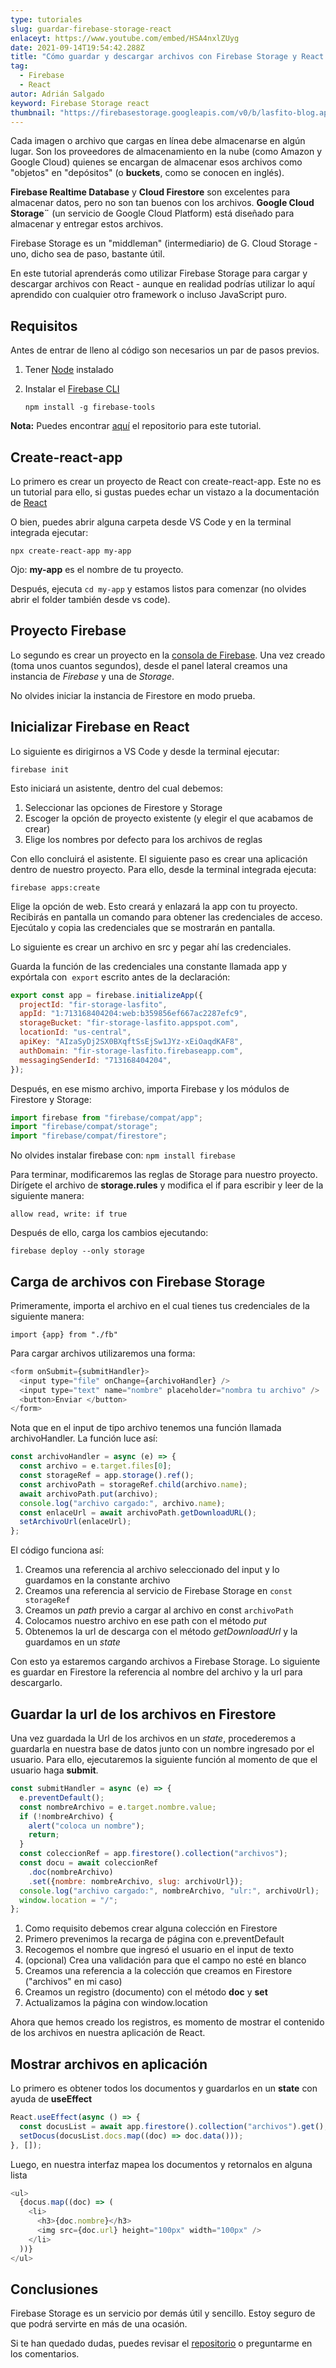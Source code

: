 ```yaml
---
type: tutoriales
slug: guardar-firebase-storage-react
enlaceyt: https://www.youtube.com/embed/HSA4nxlZUyg
date: 2021-09-14T19:54:42.288Z
title: "Cómo guardar y descargar archivos con Firebase Storage y React "
tag:
  - Firebase
  - React
autor: Adrián Salgado
keyword: Firebase Storage react
thumbnail: "https://firebasestorage.googleapis.com/v0/b/lasfito-blog.appspot.com/o/firebase-storage.png?alt=media&token=7aa43155-6aa1-44e4-946e-b0329bd89b6d"
---
```


Cada imagen o archivo que cargas en línea debe almacenarse en algún lugar. Son los proveedores de almacenamiento en la nube (como Amazon y Google Cloud) quienes se encargan de almacenar esos archivos como "objetos" en "depósitos" (o **buckets**, como se conocen en inglés).

**Firebase Realtime Database** y **Cloud Firestore** son excelentes para almacenar datos, pero no son tan buenos con los archivos. **Google Cloud Storage¨** (un servicio de Google Cloud Platform) está diseñado para almacenar y entregar estos archivos.

Firebase Storage es un "middleman" (intermediario) de G. Cloud Storage - uno, dicho sea de paso, bastante útil.

En este tutorial aprenderás como utilizar Firebase Storage para cargar y descargar archivos con React - aunque en realidad podrías utilizar lo aquí aprendido con cualquier otro framework o incluso JavaScript puro.

## Requisitos

Antes de entrar de lleno al código son necesarios un par de pasos previos.

1. Tener [Node](https://nodejs.org/es/) instalado
2. Instalar el [Firebase CLI](https://firebaseopensource.com/projects/firebase/firebase-tools/)

   `npm install -g firebase-tools`

**Nota:** Puedes encontrar [aquí](https://github.com/lasfito/tutoriales/tree/master/04-firebase-storage) el repositorio para este tutorial.

## Create-react-app

Lo primero es crear un proyecto de React con create-react-app. Este no es un tutorial para ello, si gustas puedes echar un vistazo a la documentación de [React](https://create-react-app.dev/docs/getting-started)

O bien, puedes abrir alguna carpeta desde VS Code y en la terminal integrada ejecutar:

`npx create-react-app my-app`

Ojo: **my-app** es el nombre de tu proyecto.

Después, ejecuta `cd my-app` y estamos listos para comenzar (no olvides abrir el folder también desde vs code).

## Proyecto Firebase

Lo segundo es crear un proyecto en la [consola de Firebase](console.firebase.google.com). Una vez creado (toma unos cuantos segundos), desde el panel lateral creamos una instancia de _Firebase_ y una de _Storage_.

No olvides iniciar la instancia de Firestore en modo prueba.

## Inicializar Firebase en React

Lo siguiente es dirigirnos a VS Code y desde la terminal ejecutar:

`firebase init`

Esto iniciará un asistente, dentro del cual debemos:

1. Seleccionar las opciones de Firestore y Storage
2. Escoger la opción de proyecto existente (y elegir el que acabamos de crear)
3. Elige los nombres por defecto para los archivos de reglas

Con ello concluirá el asistente. El siguiente paso es crear una aplicación dentro de nuestro proyecto. Para ello, desde la terminal integrada ejecuta:

`firebase apps:create`

Elige la opción de web.
Esto creará y enlazará la app con tu proyecto. Recibirás en pantalla un comando para obtener las credenciales de acceso. Ejecútalo y copia las credenciales que se mostrarán en pantalla.

Lo siguiente es crear un archivo en src y pegar ahí las credenciales.

Guarda la función de las credenciales una constante llamada app y expórtala con  `export` escrito antes de la declaración:

```javascript
export const app = firebase.initializeApp({
  projectId: "fir-storage-lasfito",
  appId: "1:713168404204:web:b359856ef667ac2287efc9",
  storageBucket: "fir-storage-lasfito.appspot.com",
  locationId: "us-central",
  apiKey: "AIzaSyDj2SX0BXqftSsEjSw1JYz-xEiOaqdKAF8",
  authDomain: "fir-storage-lasfito.firebaseapp.com",
  messagingSenderId: "713168404204",
});
```

Después, en ese mismo archivo, importa Firebase y los módulos de Firestore y Storage:

```javascript
import firebase from "firebase/compat/app";
import "firebase/compat/storage";
import "firebase/compat/firestore";
```

No olvides instalar firebase con:
`npm install firebase`

Para terminar, modificaremos las reglas de Storage para nuestro proyecto.
Dirígete el archivo de **storage.rules** y modifica el if para escribir y leer de la siguiente manera:

`allow read, write: if true`

Después de ello, carga los cambios ejecutando:

`firebase deploy --only storage`

## Carga de archivos con Firebase Storage

Primeramente, importa el archivo en el cual tienes tus credenciales de la siguiente manera:

`import {app} from "./fb"`

Para cargar archivos utilizaremos una forma:

```javascript
<form onSubmit={submitHandler}>
  <input type="file" onChange={archivoHandler} />
  <input type="text" name="nombre" placeholder="nombra tu archivo" />
  <button>Enviar </button>
</form>
```

Nota que en el input de tipo archivo tenemos una función llamada archivoHandler.
La función luce así:

```javascript
const archivoHandler = async (e) => {
  const archivo = e.target.files[0];
  const storageRef = app.storage().ref();
  const archivoPath = storageRef.child(archivo.name);
  await archivoPath.put(archivo);
  console.log("archivo cargado:", archivo.name);
  const enlaceUrl = await archivoPath.getDownloadURL();
  setArchivoUrl(enlaceUrl);
};
```

El código funciona así:

1. Creamos una referencia al archivo seleccionado del input y lo guardamos en la constante archivo
2. Creamos una referencia al servicio de Firebase Storage en `const storageRef`
3. Creamos un _path_ previo a cargar al archivo en const `archivoPath`
4. Colocamos nuestro archivo en ese path con el método _put_
5. Obtenemos la url de descarga con el método _getDownloadUrl_ y la guardamos en un _state_

Con esto ya estaremos cargando archivos a Firebase Storage. Lo siguiente es guardar en Firestore la referencia al nombre del archivo y la url para descargarlo.

## Guardar la url de los archivos en Firestore

Una vez guardada la Url de los archivos en un _state_, procederemos a guardarla en nuestra base de datos junto con un nombre ingresado por el usuario. Para ello, ejecutaremos la siguiente función al momento de que el usuario haga **submit**.

```javascript
const submitHandler = async (e) => {
  e.preventDefault();
  const nombreArchivo = e.target.nombre.value;
  if (!nombreArchivo) {
    alert("coloca un nombre");
    return;
  }
  const coleccionRef = app.firestore().collection("archivos");
  const docu = await coleccionRef
    .doc(nombreArchivo)
    .set({nombre: nombreArchivo, slug: archivoUrl});
  console.log("archivo cargado:", nombreArchivo, "ulr:", archivoUrl);
  window.location = "/";
};
```

1. Como requisito debemos crear alguna colección en Firestore
2. Primero prevenimos la recarga de página con e.preventDefault
3. Recogemos el nombre que ingresó el usuario en el input de texto
4. (opcional) Crea una validación para que el campo no esté en blanco
5. Creamos una referencia a la colección que creamos en Firestore ("archivos" en mi caso)
6. Creamos un registro (documento) con el método **doc** y **set**
7. Actualizamos la página con window.location

Ahora que hemos creado los registros, es momento de mostrar el contenido de los archivos en nuestra aplicación de React.

## Mostrar archivos en aplicación

Lo primero es obtener todos los documentos y guardarlos en un **state** con ayuda de **useEffect**

```javascript
React.useEffect(async () => {
  const docusList = await app.firestore().collection("archivos").get();
  setDocus(docusList.docs.map((doc) => doc.data()));
}, []);
```

Luego, en nuestra interfaz mapea los documentos y retornalos en alguna lista

```javascript
<ul>
  {docus.map((doc) => (
    <li>
      <h3>{doc.nombre}</h3>
      <img src={doc.url} height="100px" width="100px" />
    </li>
  ))}
</ul>
```

## Conclusiones

Firebase Storage es un servicio por demás útil y sencillo. Estoy seguro de que podrá servirte en más de una ocasión.

Si te han quedado dudas, puedes revisar el [repositorio](https://github.com/lasfito/tutoriales/tree/master/04-firebase-storage) o preguntarme en los comentarios.
